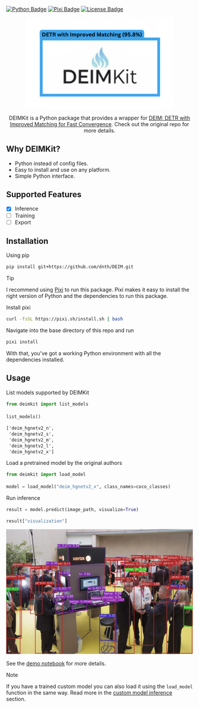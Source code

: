 [![Python Badge](https://img.shields.io/badge/Python-≥3.11-3776AB?style=for-the-badge&logo=python&logoColor=white)](https://www.python.org/)
[![Pixi Badge](https://img.shields.io/badge/🔌_Powered_by-Pixi-yellow?style=for-the-badge)](https://pixi.sh)
[![License Badge](https://img.shields.io/badge/License-Apache%202.0-green.svg?style=for-the-badge&logo=apache&logoColor=white)](https://github.com/prefix-dev/pgsql-search/blob/main/LICENSE)


<div align="center">
<img src="assets/logo.png" alt="DEIMKit Logo" width="400">

<p>DEIMKit is a Python package that provides a wrapper for <a href="https://github.com/ShihuaHuang95/DEIM">DEIM: DETR with Improved Matching for Fast Convergence</a>. Check out the original repo for more details.</p>
</div>

## Why DEIMKit?

- Python instead of config files.
- Easy to install and use on any platform.
- Simple Python interface.

## Supported Features

- [x] Inference
- [ ] Training
- [ ] Export

## Installation
Using pip

```bash
pip install git+https://github.com/dnth/DEIM.git
```

> [!TIP] 
> I recommend using [Pixi](https://pixi.sh) to run this package. Pixi makes it easy to install the right version of Python and the dependencies to run this package.

Install pixi

```bash
curl -fsSL https://pixi.sh/install.sh | bash
```

Navigate into the base directory of this repo and run 

```bash
pixi install 
```

With that, you've got a working Python environment with all the dependencies installed.

## Usage

List models supported by DEIMKit

```python
from deimkit import list_models

list_models()
```

```
['deim_hgnetv2_n',
 'deim_hgnetv2_s',
 'deim_hgnetv2_m',
 'deim_hgnetv2_l',
 'deim_hgnetv2_x']
```

Load a pretrained model by the original authors

```python
from deimkit import load_model

model = load_model("deim_hgnetv2_x", class_names=coco_classes)
```

Run inference

```python
result = model.predict(image_path, visualize=True)
```

```python
result["visualization"]
```

![alt text](assets/sample_result.jpg)


See the [demo notebook](nbs/pretrained-model-inference.ipynb) for more details.

> [!NOTE]
> If you have a trained custom model you can also load it using the `load_model` function in the same way. Read more in the [custom model inference](nbs/custom-model-inference.ipynb) section.

